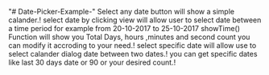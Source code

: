 "# Date-Picker-Example-" 
Select any date button will show a simple calander.!
select date by clicking view will allow user to select date between a time period for example from 20-10-2017 to 25-10-2017
showTime() Function will show you Total Days, hours ,minutes and second count you can modify it accroding to your need.!
select specific date will allow use to select calander dialog date between two dates.!
you can get specific dates like last 30 days  date or 90 or your desired count.!
